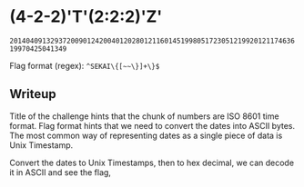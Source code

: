 # (4-2-2)'T'(2:2:2)'Z'

`201404091329372009012420040120280121160145199805172305121992012117463619970425041349`

Flag format (regex): `^SEKAI\{[~~\}]+\}$`

## Writeup

Title of the challenge hints that the chunk of numbers are ISO 8601 time format.
Flag format hints that we need to convert the dates into ASCII bytes.
The most common way of representing dates as a single piece of data is Unix Timestamp.

Convert the dates to Unix Timestamps, then to hex decimal, we can decode it in ASCII and see the flag, 
